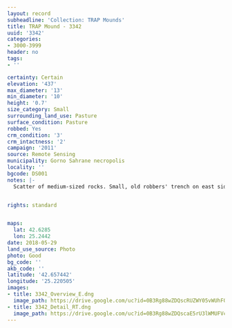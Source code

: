 ```yaml
---
layout: record
subheadline: 'Collection: TRAP Mounds'
title: TRAP Mound - 3342
uuid: '3342'
categories:
- 3000-3999
header: no
tags:
- ''

certainty: Certain
elevation: '437'
max_diameter: '13'
min_diameter: '10'
height: '0.7'
size_category: Small
surrounding_land_use: Pasture
surface_condition: Pasture
robbed: Yes
crm_condition: '3'
crm_intactness: '2'
campaign: '2011'
source: Remote Sensing
municipality: Gorno Sahrane necropolis
locality: ''
bgcode: DS001
notes: |-
  Scatter of medium-sized rocks. Small, old robbers' trench on east side. Reasonable good condition.


rights: standard


maps:
  lat: 42.6285
  lon: 25.2442
date: 2018-05-29
land_use_source: Photo
photo: Good
bg_code: ''
akb_code: ''
latitude: '42.657442'
longitude: '25.220505'
images:
- title: 3342_Overview_E.dng
  image_path: https://drive.google.com/uc?id=0B3Rg88wZDQscRUZWY05vWUhFQWc
- title: 3342_Detail_RT.dng
  image_path: https://drive.google.com/uc?id=0B3Rg88wZDQscaE5rU3lWMUFVcDg
---
```

